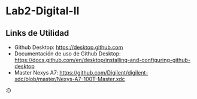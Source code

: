 # Lab2-Digital-II

## Links de Utilidad
- Github Desktop: https://desktop.github.com
- Documentación de uso de Github Desktop: https://docs.github.com/en/desktop/installing-and-configuring-github-desktop
- Master Nexys A7: https://github.com/Digilent/digilent-xdc/blob/master/Nexys-A7-100T-Master.xdc

:D
